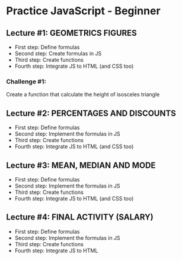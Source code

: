 # Practice JavaScript - Beginner

## Lecture #1: GEOMETRICS FIGURES

- First step: Define formulas
- Second step: Create formulas in JS
- Third step: Create functions
- Fourth step: Integrate JS to HTML (and CSS too)

### Challenge #1:

Create a function that calculate the height of isosceles triangle

## Lecture #2: PERCENTAGES AND DISCOUNTS

- First step: Define formulas
- Second step: Implement the formulas in JS
- Third step: Create functions
- Fourth step: Integrate JS to HTML (and CSS too)

## Lecture #3: MEAN, MEDIAN AND MODE

- First step: Define formulas
- Second step: Implement the formulas in JS
- Third step: Create functions
- Fourth step: Integrate JS to HTML (and CSS too)

## Lecture #4: FINAL ACTIVITY (SALARY)

- First step: Define formulas
- Second step: Implement the formulas in JS
- Third step: Create functions
- Fourth step: Integrate JS to HTML